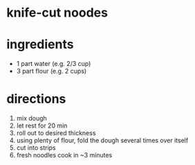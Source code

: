 # knife-cut noodes

# ingredients
- 1 part water (e.g. 2/3 cup)
- 3 part flour (e.g. 2 cups)

# directions
1. mix dough
1. let rest for 20 min
1. roll out to desired thickness
1. using plenty of flour, fold the dough several times over itself
1. cut into strips
1. fresh noodles cook in ~3 minutes
